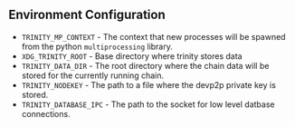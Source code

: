 


## Environment Configuration

- `TRINITY_MP_CONTEXT` - The context that new processes will be spawned from the python `multiprocessing` library.
- `XDG_TRINITY_ROOT` - Base directory where trinity stores data
- `TRINITY_DATA_DIR` - The root directory where the chain data will be stored for the currently running chain.
- `TRINITY_NODEKEY` - The path to a file where the devp2p private key is stored.
- `TRINITY_DATABASE_IPC` - The path to the socket for low level datbase connections.
